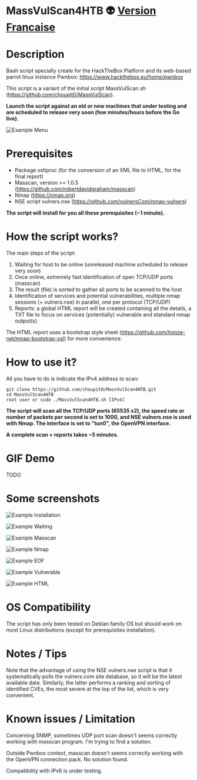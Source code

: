 # MassVulScan4HTB :alien: [Version Francaise](https://github.com/choupit0/MassVulScan4HTB/blob/master/README-FR.md)
# Description
Bash script specially create for the HackTheBox Platform and its web-based parrot linux instance Pwnbox: https://www.hackthebox.eu/home/pwnbox

This script is a variant of the initial script MassVulScan.sh (https://github.com/choupit0/MassVulScan).

**Launch the script against an old or new machines that under testing and are scheduled to release very soon (few minutes/hours before the Go live).**

![Example Menu](screenshots/MassVulScan4HTB_Menu.png)

# Prerequisites
- Package xsltproc (for the conversion of an XML file to HTML, for the final report)
- Masscan, version >= 1.0.5 (https://github.com/robertdavidgraham/masscan)
- Nmap (https://nmap.org)
- NSE script vulners.nse (https://github.com/vulnersCom/nmap-vulners)

**The script will install for you all these prerequisites (~1 minute).**
# How the script works?
The main steps of the script:
1) Waiting for host to be online (unreleased machine scheduled to release very soon)
2) Once online, extremely fast identification of open TCP/UDP ports (masscan)
3) The result (file) is sorted to gather all ports to be scanned to the host
4) Identification of services and potential vulnerabilities, multiple nmap sessions (+ vulners.nse) in parallel, one per protocol (TCP/UDP)
6) Reports: a global HTML report will be created containing all the details, a TXT file to focus on services (potentially) vulnerable and standard nmap output(s)

The HTML report uses a bootstrap style sheet (https://github.com/honze-net/nmap-bootstrap-xsl) for more convenience.
# How to use it?
All you have to do is indicate the IPv4 address to scan:
```
git clone https://github.com/choupit0/MassVulScan4HTB.git
cd MassVulScan4HTB
root user or sudo ./MassVulScan4HTB.sh [IPv4]
```
**The script will scan all the TCP/UDP ports (65535 x2), the speed rate or number of packets per second is set to 1000, and NSE vulners.nse is used with Nmap.
The interface is set to "tun0", the OpenVPN interface.**

**A complete scan + reports takes ~5 minutes.**
# GIF Demo
TODO
# Some screenshots
![Example Installation](screenshots/MassVulScan4HTB_Installation.png)

![Example Waiting](screenshots/MassVulScan4HTB_Waiting.png)

![Example Masscan](screenshots/MassVulScan4HTB_Online_Masscan.png)

![Example Nmap](screenshots/MassVulScan4HTB_Nmap.png)

![Example EOF](screenshots/MassVulScan4HTB_End.png)

![Example Vulnerable](screenshots/MassVulScan4HTB_Vulnerable_Host.png)

![Example HTML](screenshots/MassVulScan4HTB_HTML.png)
# OS Compatibility
The script has only been tested on Debian family OS but should work on most Linux distributions (except for prerequisites installation).
# Notes / Tips
Note that the advantage of using the NSE vulners.nse script is that it systematically polls the vulners.com site database, so it will be the latest available data. Similarly, the latter performs a ranking and sorting of identified CVEs, the most severe at the top of the list, which is very convenient.
# Known issues / Limitation
Concerning SNMP, sometimes UDP port scan doesn't seems correctly working with masscan program. I'm trying to find a solution.

Outside Pwnbox context, masscan doesn't seems correctly working with the OpenVPN connection pack. No solution found.

Compatibility with IPv6 is under testing.
